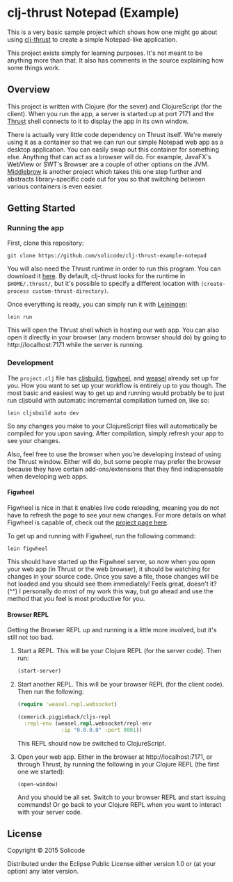 clj-thrust Notepad (Example)
============================

This is a very basic sample project which shows how one might go about using [clj-thrust](https://github.com/solicode/clj-thrust) to create a simple Notepad-like application.

This project exists simply for learning purposes. It's not meant to be anything more than that. It also has comments in the source explaining how some things work.

Overview
--------

This project is written with Clojure (for the sever) and ClojureScript (for the client). When you run the app, a server is started up at port 7171 and the [Thrust](https://github.com/breach/thrust) shell connects to it to display the app in its own window.

There is actually very little code dependency on Thrust itself. We're merely using it as a container so that we can run our simple Notepad web app as a desktop application. You can easily swap out this container for something else. Anything that can act as a browser will do. For example, JavaFX's WebView or SWT's Browser are a couple of other options on the JVM. [Middlebrow](https://github.com/solicode/middlebrow) is another project which takes this one step further and abstracts library-specific code out for you so that switching between various containers is even easier.

Getting Started
---------------

### Running the app

First, clone this repository:

```
git clone https://github.com/solicode/clj-thrust-example-notepad
```

You will also need the Thrust runtime in order to run this program. You can download it [here](https://github.com/breach/thrust/releases). By default, clj-thrust looks for the runtime in `$HOME/.thrust/`, but it's possible to specify a different location with `(create-process custom-thrust-directory)`.

Once everything is ready, you can simply run it with [Leiningen](http://leiningen.org):

```
lein run
```

This will open the Thrust shell which is hosting our web app. You can also open it directly in your browser (any modern browser should do) by going to http://localhost:7171 while the server is running.

### Development

The `project.clj` file has [cljsbuild](https://github.com/emezeske/lein-cljsbuild), [figwheel](https://github.com/bhauman/lein-figwheel), and [weasel](https://github.com/tomjakubowski/weasel) already set up for you. How you want to set up your workflow is entirely up to you though. The most basic and easiest way to get up and running would probably be to just run cljsbuild with automatic incremental compilation turned on, like so:

```
lein cljsbuild auto dev
```

So any changes you make to your ClojureScript files will automatically be compiled for you upon saving. After compilation, simply refresh your app to see your changes.

Also, feel free to use the browser when you're developing instead of using the Thrust window. Either will do, but some people may prefer the browser because they have certain add-ons/extensions that they find indispensable when developing web apps.

#### Figwheel

Figwheel is nice in that it enables live code reloading, meaning you do not have to refresh the page to see your new changes. For more details on what Figwheel is capable of, check out the [project page here](https://github.com/bhauman/lein-figwheel).

To get up and running with Figwheel, run the following command:

```
lein figwheel
```

This should have started up the Figwheel server, so now when you open your web app (in Thrust or the web browser), it should be watching for changes in your source code. Once you save a file, those changes will be hot loaded and you should see them immediately! Feels great, doesn't it? (^^) I personally do most of my work this way, but go ahead and use the method that you feel is most productive for you.

#### Browser REPL

Getting the Browser REPL up and running is a little more involved, but it's still not too bad.

1.	Start a REPL. This will be your Clojure REPL (for the server code). Then run:

	```clojure
	(start-server)
	```

2.	Start another REPL. This will be your browser REPL (for the client code). Then run the following:

	```clojure
	(require 'weasel.repl.websocket)

	(cemerick.piggieback/cljs-repl
	  :repl-env (weasel.repl.websocket/repl-env
	              :ip "0.0.0.0" :port 9001))
	```

	This REPL should now be switched to ClojureScript.

3.	Open your web app. Either in the browser at http://localhost:7171, or through Thrust, by running the following in your Clojure REPL (the first one we started):

	```
	(open-window)
	```

	And you should be all set. Switch to your browser REPL and start issuing commands! Or go back to your Clojure REPL when you want to interact with your server code.

License
-------

Copyright © 2015 Solicode

Distributed under the Eclipse Public License either version 1.0 or (at your option) any later version.
